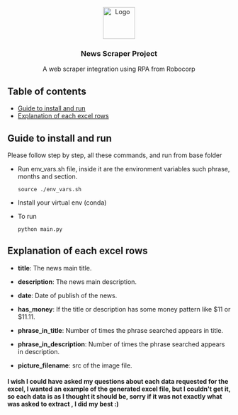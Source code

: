 <p align="center">
  <a href="https://www.ros.org/">
    <img src="https://media.tenor.com/5K72-R8R8s0AAAAC/ice-scraping-winter.gif" alt="Logo" width=72 height=72>
  </a>

  <h3 align="center">News Scraper Project</h3>

  <p align="center">
    A web scraper integration using RPA from Robocorp
    <br>
  </p>
</p>


## Table of contents

- [Guide to install and run](#guide-to-install-and-run)
- [Explanation of each excel rows](#frontend)

## Guide to install and run

Please follow step by step, all these commands, and run from base folder


- Run env_vars.sh file, inside it are the environment variables such phrase, months and section.

  ```
  source ./env_vars.sh
  ```
- Install your virtual env (conda)

- To run

  ```
  python main.py
  ```

## Explanation of each excel rows

- **title**: The news main title.

- **description**: The news main description.

- **date**: Date of publish of the news.

- **has_money**: If the title or description has some money pattern like $11 or $11.11.

- **phrase_in_title**: Number of times the phrase searched appears in title.

- **phrase_in_description**: Number of times the phrase searched appears in description.

- **picture_filename**: src of the image file.

#### I wish I could have asked my questions about each data requested for the excel, I wanted an example of the generated excel file, but I couldn't get it, so each data is as I thought it should be, sorry if it was not exactly what was asked to extract , I did my best :)

